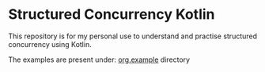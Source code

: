# Structured Concurrency Kotlin

This repository is for my personal use to understand and practise structured concurrency using Kotlin.

The examples are present under:
[org.example](app/src/main/kotlin/org/example) directory

